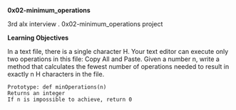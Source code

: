 __0x02-minimum_operations__

3rd alx interview . 0x02-minimum_operations project

__Learning Objectives__


In a text file, there is a single character H. Your text editor can execute only two operations in this file: Copy All and Paste. Given a number n, write a method that calculates the fewest number of operations needed to result in exactly n H characters in the file.

    Prototype: def minOperations(n)
    Returns an integer
    If n is impossible to achieve, return 0
